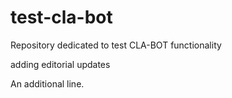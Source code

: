 # test-cla-bot
Repository dedicated to test CLA-BOT functionality

adding editorial updates

An additional line.

